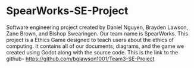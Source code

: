 # SpearWorks-SE-Project
Software engineering project created by Daniel Nguyen, Brayden Lawson, Zane Brown, and Bishop Swearingen. Our team name is SpearWorks. 
This project is a Ethics Game designed to teach users about the ethics of computing. 
It contains all of our documents, diagrams, and the game we created using Godot along with the source code. 
This is the link to the github- https://github.com/bglawson1001/Team3-SE-Project
